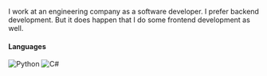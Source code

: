I work at an engineering company as a software developer. I prefer backend development. But it does happen that I do some frontend development as well.

#### Languages 

![Python](https://img.shields.io/badge/Python-%233776AB?style=flat-square&logo=python&logoColor=white)
![C#](https://img.shields.io/badge/C%23-%23239120?style=flat-square&logo=c-sharp&logoColor=white)
